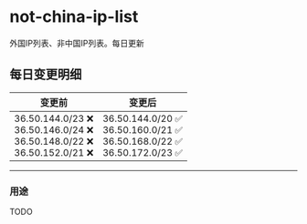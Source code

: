# not-china-ip-list
外国IP列表、非中国IP列表。每日更新

每日变更明细
--------------------
|  变更前   | 变更后 |
|  ----  | ----  |
|  36.50.144.0/23 :x: <br> 36.50.146.0/24 :x: <br> 36.50.148.0/22 :x: <br> 36.50.152.0/21 :x: <br> | 36.50.144.0/20 :white_check_mark: <br> 36.50.160.0/21 :white_check_mark: <br> 36.50.168.0/22 :white_check_mark: <br> 36.50.172.0/23 :white_check_mark: <br>  | 

--------------------
### 用途
TODO
